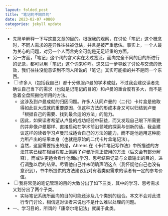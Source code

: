 ```yaml
---
layout: folded_post
title: "笔记的不同目的"
date: 2023-02-07 +0800
categories: jekyll update
---
```


* 先简单解释一下写这篇文章的目的。根据我的观察，在讨论「笔记」这个概念时，不同人需求的差异性往往被低估，并且是被严重低估。事实上，一个人最为关心的问题，对另一个人而言完全可能是无足轻重的方面。
* 另一方面，「笔记」这个词的含义实在太过宽泛，面向完全不同的目的所进行的记录，都可以用「笔记」这个词来称呼。这又进一步导致了讨论与交流的低效，我们往往没能意识到不同人所说的「笔记」其实可能指的并不是同一个东西。
* <input type="checkbox" name="fchk" id="fold3"><label for="fold3">许多人（包括我自己）都十分佩服卢曼的学术成就，不过我会建议读者先确认自己当下的需求（也就是记笔记的目的）和卢曼的重合度有多大，而不是急着全盘照搬他所用的方法。</label>
	* 这涉及到卢曼成就的归因问题。许多人认同卢曼的（二代）卡片盒是他取得如此巨大成就的重要原因，但这种方法的形成本身又可以归结到卢曼「根据自己的需要、找到最合适的方法」的能力。
	* 因此，如果读者希望从卢曼的成功经验中获益，而又发现自己眼下所需要的并非像卢曼那样、直接启动在学术前沿领域的探索与创新的话，我会建议这样的读者学习卢曼形成适合自己的方法的能力，而不是他运用这种能力所产出的结果本身（也就是原始的二代卡片盒笔记法）。
	* 当然，这里需要指出的是，Ahrens 在《卡片笔记写作法》中所描述的方法其实已经在相当程度上偏离了卢曼所真正使用的方法（后文会有部分解释），而或许更适合看作他面向学习、思考结果记录与文章输出的目的，进行调整以后的结果。尽管他自己并未明确声明这点（我怀疑他自己也没有意识到），书中所提供的方法建议仍对有着类似需求的读者有一定的参考价值。
* <input type="checkbox" name="fchk" id="fold7"><label for="fold7">我将常见的笔记管理的目的大致分出了如下三类，其中的学习、思考需求又划分出了两个子类。</label>
	* 实际笔记系统所面向的目的可能还涉及几个类别的组合。本文不会对此进行专门讨论，相信这对读者来说也不是什么难以处理的问题。
* 一、学习目的，所谓的「康奈尔笔记法」就属于此类。

